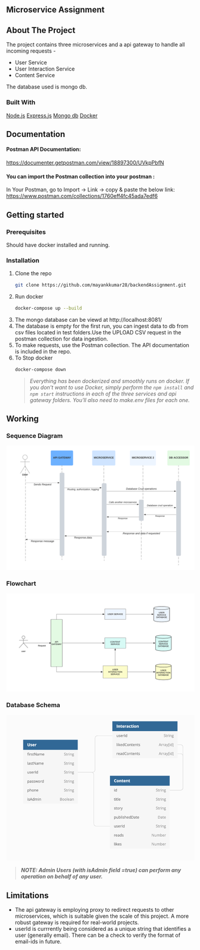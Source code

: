 ## Microservice Assignment

## About The Project

The project contains three microservices and a api gateway to handle all incoming requests -

- User Service
- User Interaction Service
- Content Service

The database used is mongo db.

### Built With

[Node.js](https://nodejs.org/en/) [Express.js](https://expressjs.com/) [Mongo db](https://www.mongodb.com/) [Docker](https://www.docker.com/)

## Documentation

#### Postman API Documentation:

https://documenter.getpostman.com/view/18897300/UVkpPbfN

#### You can import the Postman collection into your postman :

In Your Postman, go to Import -> Link -> copy & paste the below link:
https://www.postman.com/collections/1760eff4fc45ada7edf6

## Getting started

### Prerequisites

Should have docker installed and running.

### Installation

1. Clone the repo
   ```sh
   git clone https://github.com/mayankkumar28/backendAssignment.git
   ```
2. Run docker
   ```sh
   docker-compose up --build
   ```
3. The mongo database can be viewd at http://localhost:8081/
4. The database is empty for the first run, you can ingest data to db from csv files located in test folders.Use the UPLOAD CSV request in the postman collection for data ingestion.
5. To make requests, use the Postman collection. The API documentation is included in the repo.
6. To Stop docker
   ```sh
   docker-compose down
   ```
   > _Everything has been dockerized and smoothly runs on docker. If you don't want to use Docker, simply perform the `npm install` and `npm start` instructions in each of the three services and api gateway folders. You'll also need to make.env files for each one._

## Working

### Sequence Diagram

![Sequence Diagram](/docs/sequenceDiagram.png)

### Flowchart

![Flowchart](/docs/flowchart.png)

### Database Schema

![Schema](/docs/schema.png)

> **_NOTE: Admin Users (with isAdmin field =true) can perform any operation on behalf of any user._**

## Limitations

- The api gateway is employing proxy to redirect requests to other microservices, which is suitable given the scale of this project. A more robust gateway is required for real-world projects.
- userId is currrently being considered as a unique string that identifies a user (generally email). There can be a check to verify the format of email-ids in future.
